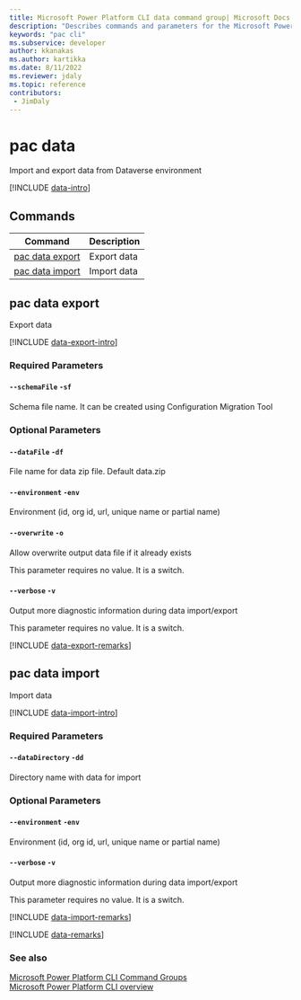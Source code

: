 ```yaml
---
title: Microsoft Power Platform CLI data command group| Microsoft Docs
description: "Describes commands and parameters for the Microsoft Power Platform CLI data command group."
keywords: "pac cli"
ms.subservice: developer
author: kkanakas
ms.author: kartikka
ms.date: 8/11/2022
ms.reviewer: jdaly
ms.topic: reference
contributors: 
 - JimDaly
---
```

<!-- 
Do not edit this file. 
This file is generated by a program and any changes will be overwritten when this topic is re-generated.
Use the include files to add additional content to this topic.
-->
# pac data

Import and export data from Dataverse environment

[!INCLUDE [data-intro](includes/data-intro.md)]

## Commands

|Command|Description|
|---------|---------|
|[pac data export](#pac-data-export)|Export data|
|[pac data import](#pac-data-import)|Import data|


## pac data export

Export data

[!INCLUDE [data-export-intro](includes/data-export-intro.md)]


### Required Parameters

#### `--schemaFile` `-sf`

Schema file name. It can be created using Configuration Migration Tool


### Optional Parameters

#### `--dataFile` `-df`

File name for data zip file. Default data.zip

#### `--environment` `-env`

Environment (id, org id, url, unique name or partial name)

#### `--overwrite` `-o`

Allow overwrite output data file if it already exists

This parameter requires no value. It is a switch.

#### `--verbose` `-v`

Output more diagnostic information during data import/export

This parameter requires no value. It is a switch.

[!INCLUDE [data-export-remarks](includes/data-export-remarks.md)]

## pac data import

Import data

[!INCLUDE [data-import-intro](includes/data-import-intro.md)]


### Required Parameters

#### `--dataDirectory` `-dd`

Directory name with data for import


### Optional Parameters

#### `--environment` `-env`

Environment (id, org id, url, unique name or partial name)

#### `--verbose` `-v`

Output more diagnostic information during data import/export

This parameter requires no value. It is a switch.

[!INCLUDE [data-import-remarks](includes/data-import-remarks.md)]

[!INCLUDE [data-remarks](includes/data-remarks.md)]

### See also

[Microsoft Power Platform CLI Command Groups](index.md)<br />
[Microsoft Power Platform CLI overview](../introduction.md)